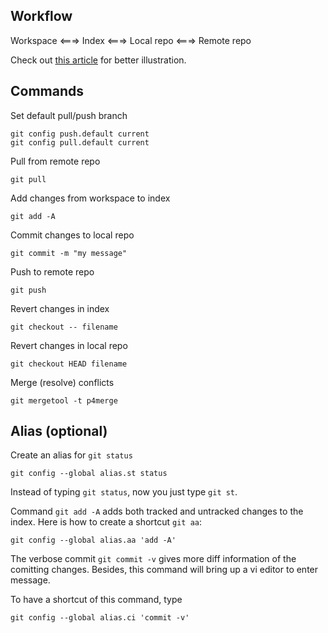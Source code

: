 Workflow
--------

Workspace <===> Index <===> Local repo <===> Remote repo

Check out [this article](http://blog.osteele.com/posts/2008/05/my-git-workflow) for better illustration.


Commands
--------


Set default pull/push branch

```
git config push.default current
git config pull.default current
```


Pull from remote repo

```
git pull
```


Add changes from workspace to index

```
git add -A
```


Commit changes to local repo

```
git commit -m "my message"
```


Push to remote repo

```
git push
```


Revert changes in index

```
git checkout -- filename
```


Revert changes in local repo

```
git checkout HEAD filename
```


Merge (resolve) conflicts

```
git mergetool -t p4merge
```


Alias (optional)
----------------


Create an alias for `git status`

```
git config --global alias.st status
```

Instead of typing `git status`, now you just type `git st`.


Command `git add -A` adds both tracked and untracked changes to the index. Here is how to create a shortcut `git aa`:

```
git config --global alias.aa 'add -A'
```


The verbose commit `git commit -v` gives more diff information of the comitting changes. Besides, this command will bring up a vi editor to enter message.

To have a shortcut of this command, type

```
git config --global alias.ci 'commit -v'
```

